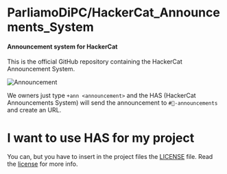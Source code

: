 # ParliamoDiPC/HackerCat_Announcements_System
#### Announcement system for HackerCat

This is the official GitHub repository containing the HackerCat Announcement System.

![Announcement](https://i.imgur.com/7elAbNc.png)

We owners just type `+ann <announcement>` and the HAS (HackerCat Announcements System) will send the announcement to `#📢-announcements` and create an URL.

# I want to use HAS for my project
You can, but you have to insert in the project files the [LICENSE](https://github.com/ParliamoDiPC/HackerCat_Announcements_System/blob/master/LICENSE) file.
Read the [license](https://github.com/ParliamoDiPC/HackerCat_Announcements_System/blob/master/LICENSE) for more info.